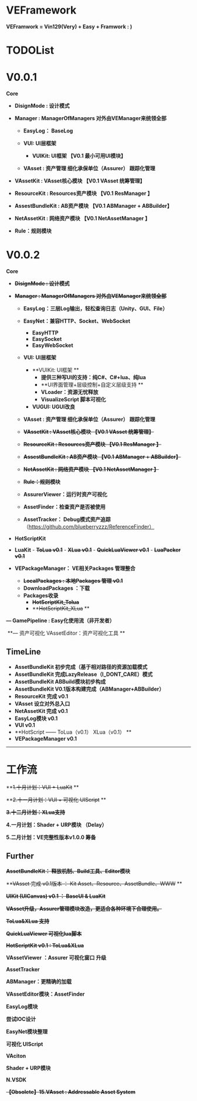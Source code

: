 # VEFramework
**VEFramwork = Vin129(Very) + Easy + Framwork  : )**



# TODOList





# V0.0.1

**Core**

- **DisignMode  : 设计模式** 

- **Manager : ManagerOfManagers   对外由VEManager来统领全部**


  - **EasyLog： BaseLog**


  - **VUI: UI层框架**
    - **VUIKit: UI框架  【V0.1 最小可用UI模块】**

  - **VAsset  : 资产管理    细化承保单位（Assurer） 跟踪化管理**  
- **VAssetKit : VAsset核心模块  【V0.1  VAsset 统筹管理】**
  
- **ResourceKit : Resources资产模块  【V0.1  ResManager 】**
  
- **AssestBundleKit : AB资产模块  【V0.1  ABManager + ABBuilder】**
  
- **NetAssetKit : 网络资产模块  【V0.1  NetAssetManager 】**
  
- **Rule：规则模块**









# V0.0.2

**Core**

- **~~DisignMode  : 设计模式~~** 

- **~~Manager : ManagerOfManagers   对外由VEManager来统领全部~~**


  - **EasyLog：三层Log输出，轻松查询日志（Unity、GUI、File）**
  - **EasyNet：兼容HTTP、Socket、WebSocket**
    - **EasyHTTP**
    - **EasySocket**
    - **EasyWebSocket**


  - **VUI: UI层框架**

    - **VUIKit: UI框架 **
      - **提供三种写UI的支持：纯C#、C#+lua、纯lua**
      - **UI界面管理+层级控制+自定义层级支持 **
      - **VLoader：资源无忧释放**
      - **VisualizeScript 脚本可视化**
    - **VUGUI: UGUI改良**
  -  **VAsset  : 资产管理    细化承保单位（Assurer） 跟踪化管理**  

    - **~~VAssetKit : VAsset核心模块  【V0.1  VAsset 统筹管理】~~**
    - **~~ResourceKit : Resources资产模块  【V0.1  ResManager 】~~**
    - **~~AssestBundleKit : AB资产模块  【V0.1  ABManager + ABBuilder】~~**
    - **~~NetAssetKit : 网络资产模块  【V0.1  NetAssetManager 】~~**
    - **~~Rule：规则模块~~**
    - **AssurerViewer：运行时资产可视化**
    - **AssetFinder：检查资产是否被使用** 
    - **AssetTracker： Debug模式资产追踪**（https://github.com/blueberryzzz/ReferenceFinder）
- **HotScriptKit**
- **LuaKit**
      - **~~ToLua v0.1~~**
        - **~~XLua v0.1~~**
        - **~~QuickLuaViewer v0.1~~** 
        - **~~LuaPacker v0.1~~**
- **VEPackageManager： VE相关Packages 管理整合**

    - **~~LocalPackages : 本地Packages 管理 v0.1~~**
    - **DownloadPackages ：下载**
    - **Packages收录**
      - **~~HotScriptKit_Tolua~~**
      - **~~HotScriptKit_XLua~~ **









**— GamePipeline : Easy化使用流（非开发者）**

​	**— 资产可视化  VAssetEditor：资产可视化工具 **



## TimeLine

- **AssetBundleKit 初步完成（基于相对路径的资源加载模式**
- **AssetBundleKit 完成LazyRelease（I_DONT_CARE）模式**
- **AssetBundleKit ABBuild模块初步构成**
- **AssetBundleKit V0.1版本构建完成（ABManager+ABBuilder）**
- **ResourceKit 完成 v0.1**
- **VAsset 设立对外总入口**
- **NetAssetKit 完成 v0.1**
- **EasyLog模块 v0.1**
- **VUI v0.1**
- **HotScript  —— ToLua（v0.1）  XLua（v0.1） **
- **VEPackageManager v0.1**



***

#  工作流 

 **~~1.十月计划：VUI + LuaKit~~ **

 **~~2.十一月计划：VUI  + 可视化 UIScript~~ **

**~~3.十二月计划：XLua支持~~** 

**4.一月计划：Shader + URP模块 （Delay）**

**5.二月计划：VE完整性版本v1.0.0 筹备**







## Further

**~~AssetBundleKit： 释放机制、Build工具、Editor模块~~**

**~~VAsset 完成 v0.1版本 ： Kit Asset、Resource、AssetBundle、WWW~~ **

**~~UIKit  (UICanvas) v0.1 ： BaseUI &  LuaKit~~**

**~~VAsset升级，Assurer管理模块改造，更适合各种环境下合理使用。~~**

**~~ToLua&XLua 支持~~**

**~~QuickLuaViewer  可视化lua脚本~~**

**~~HotScriptKit v0.1 : ToLua&XLua~~**

**VAssetViewer ：Assurer 可视化窗口 升级**

**AssetTracker**

**ABManager：更精确的加载**

**VAssetEditor模块：AssetFinder**

**EasyLog模块**

**尝试IOC设计**

**EasyNet模块整理**

**可视化 UIScript**

**VAciton**

**Shader + URP模块**



**N.VSDK**

**~~【Obsolete】15.VAsset : Addressable Asset System~~**

